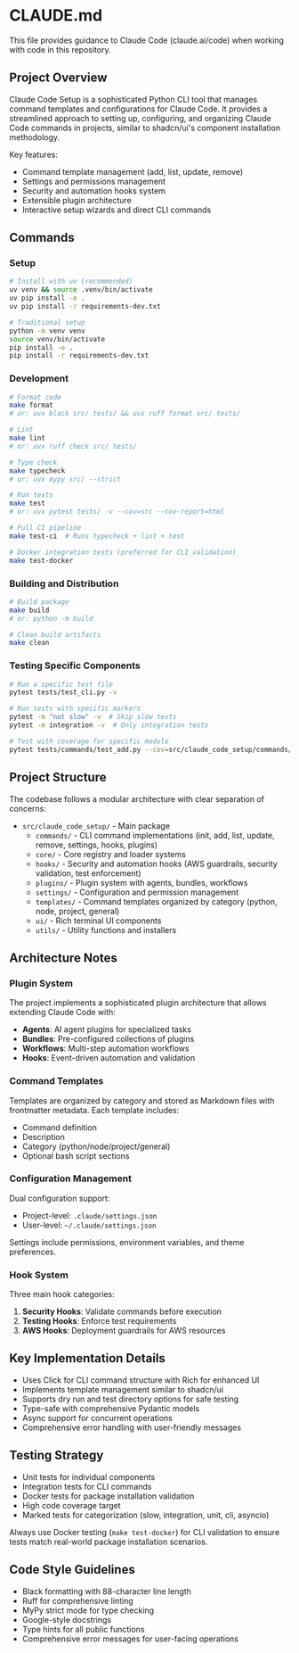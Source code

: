 # CLAUDE.md

This file provides guidance to Claude Code (claude.ai/code) when working with code in this repository.

## Project Overview

Claude Code Setup is a sophisticated Python CLI tool that manages command templates and configurations for Claude Code. It provides a streamlined approach to setting up, configuring, and organizing Claude Code commands in projects, similar to shadcn/ui's component installation methodology.

Key features:
- Command template management (add, list, update, remove)
- Settings and permissions management
- Security and automation hooks system
- Extensible plugin architecture
- Interactive setup wizards and direct CLI commands

## Commands

### Setup
```bash
# Install with uv (recommended)
uv venv && source .venv/bin/activate
uv pip install -e .
uv pip install -r requirements-dev.txt

# Traditional setup
python -m venv venv
source venv/bin/activate
pip install -e .
pip install -r requirements-dev.txt
```

### Development
```bash
# Format code
make format
# or: uvx black src/ tests/ && uvx ruff format src/ tests/

# Lint
make lint
# or: uvx ruff check src/ tests/

# Type check
make typecheck
# or: uvx mypy src/ --strict

# Run tests
make test
# or: uvx pytest tests/ -v --cov=src --cov-report=html

# Full CI pipeline
make test-ci  # Runs typecheck + lint + test

# Docker integration tests (preferred for CLI validation)
make test-docker
```

### Building and Distribution
```bash
# Build package
make build
# or: python -m build

# Clean build artifacts
make clean
```

### Testing Specific Components
```bash
# Run a specific test file
pytest tests/test_cli.py -v

# Run tests with specific markers
pytest -m "not slow" -v  # Skip slow tests
pytest -m integration -v  # Only integration tests

# Test with coverage for specific module
pytest tests/commands/test_add.py --cov=src/claude_code_setup/commands/add
```

## Project Structure

The codebase follows a modular architecture with clear separation of concerns:

- `src/claude_code_setup/` - Main package
  - `commands/` - CLI command implementations (init, add, list, update, remove, settings, hooks, plugins)
  - `core/` - Core registry and loader systems
  - `hooks/` - Security and automation hooks (AWS guardrails, security validation, test enforcement)
  - `plugins/` - Plugin system with agents, bundles, workflows
  - `settings/` - Configuration and permission management
  - `templates/` - Command templates organized by category (python, node, project, general)
  - `ui/` - Rich terminal UI components
  - `utils/` - Utility functions and installers

## Architecture Notes

### Plugin System
The project implements a sophisticated plugin architecture that allows extending Claude Code with:
- **Agents**: AI agent plugins for specialized tasks
- **Bundles**: Pre-configured collections of plugins
- **Workflows**: Multi-step automation workflows
- **Hooks**: Event-driven automation and validation

### Command Templates
Templates are organized by category and stored as Markdown files with frontmatter metadata. Each template includes:
- Command definition
- Description
- Category (python/node/project/general)
- Optional bash script sections

### Configuration Management
Dual configuration support:
- Project-level: `.claude/settings.json`
- User-level: `~/.claude/settings.json`

Settings include permissions, environment variables, and theme preferences.

### Hook System
Three main hook categories:
1. **Security Hooks**: Validate commands before execution
2. **Testing Hooks**: Enforce test requirements
3. **AWS Hooks**: Deployment guardrails for AWS resources

## Key Implementation Details

- Uses Click for CLI command structure with Rich for enhanced UI
- Implements template management similar to shadcn/ui
- Supports dry run and test directory options for safe testing
- Type-safe with comprehensive Pydantic models
- Async support for concurrent operations
- Comprehensive error handling with user-friendly messages

## Testing Strategy

- Unit tests for individual components
- Integration tests for CLI commands
- Docker tests for package installation validation
- High code coverage target
- Marked tests for categorization (slow, integration, unit, cli, asyncio)

Always use Docker testing (`make test-docker`) for CLI validation to ensure tests match real-world package installation scenarios.

## Code Style Guidelines

- Black formatting with 88-character line length
- Ruff for comprehensive linting
- MyPy strict mode for type checking
- Google-style docstrings
- Type hints for all public functions
- Comprehensive error messages for user-facing operations
